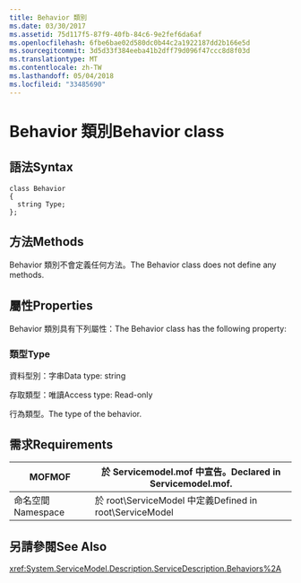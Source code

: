 ```yaml
---
title: Behavior 類別
ms.date: 03/30/2017
ms.assetid: 75d117f5-87f9-40fb-84c6-9e2fef6da6af
ms.openlocfilehash: 6fbe6bae02d580dc0b44c2a1922187dd2b166e5d
ms.sourcegitcommit: 3d5d33f384eeba41b2dff79d096f47ccc8d8f03d
ms.translationtype: MT
ms.contentlocale: zh-TW
ms.lasthandoff: 05/04/2018
ms.locfileid: "33485690"
---
```

# <a name="behavior-class"></a><span data-ttu-id="72fd7-102">Behavior 類別</span><span class="sxs-lookup"><span data-stu-id="72fd7-102">Behavior class</span></span>
## <a name="syntax"></a><span data-ttu-id="72fd7-103">語法</span><span class="sxs-lookup"><span data-stu-id="72fd7-103">Syntax</span></span>  
  
```  
class Behavior  
{  
  string Type;  
};  
```  
  
## <a name="methods"></a><span data-ttu-id="72fd7-104">方法</span><span class="sxs-lookup"><span data-stu-id="72fd7-104">Methods</span></span>  
 <span data-ttu-id="72fd7-105">Behavior 類別不會定義任何方法。</span><span class="sxs-lookup"><span data-stu-id="72fd7-105">The Behavior class does not define any methods.</span></span>  
  
## <a name="properties"></a><span data-ttu-id="72fd7-106">屬性</span><span class="sxs-lookup"><span data-stu-id="72fd7-106">Properties</span></span>  
 <span data-ttu-id="72fd7-107">Behavior 類別具有下列屬性：</span><span class="sxs-lookup"><span data-stu-id="72fd7-107">The Behavior class has the following property:</span></span>  
  
### <a name="type"></a><span data-ttu-id="72fd7-108">類型</span><span class="sxs-lookup"><span data-stu-id="72fd7-108">Type</span></span>  
 <span data-ttu-id="72fd7-109">資料型別：字串</span><span class="sxs-lookup"><span data-stu-id="72fd7-109">Data type: string</span></span>  
  
 <span data-ttu-id="72fd7-110">存取類型：唯讀</span><span class="sxs-lookup"><span data-stu-id="72fd7-110">Access type: Read-only</span></span>  
  
 <span data-ttu-id="72fd7-111">行為類型。</span><span class="sxs-lookup"><span data-stu-id="72fd7-111">The type of the behavior.</span></span>  
  
## <a name="requirements"></a><span data-ttu-id="72fd7-112">需求</span><span class="sxs-lookup"><span data-stu-id="72fd7-112">Requirements</span></span>  
  
|<span data-ttu-id="72fd7-113">MOF</span><span class="sxs-lookup"><span data-stu-id="72fd7-113">MOF</span></span>|<span data-ttu-id="72fd7-114">於 Servicemodel.mof 中宣告。</span><span class="sxs-lookup"><span data-stu-id="72fd7-114">Declared in Servicemodel.mof.</span></span>|  
|---------|-----------------------------------|  
|<span data-ttu-id="72fd7-115">命名空間</span><span class="sxs-lookup"><span data-stu-id="72fd7-115">Namespace</span></span>|<span data-ttu-id="72fd7-116">於 root\ServiceModel 中定義</span><span class="sxs-lookup"><span data-stu-id="72fd7-116">Defined in root\ServiceModel</span></span>|  
  
## <a name="see-also"></a><span data-ttu-id="72fd7-117">另請參閱</span><span class="sxs-lookup"><span data-stu-id="72fd7-117">See Also</span></span>  
 <xref:System.ServiceModel.Description.ServiceDescription.Behaviors%2A>
